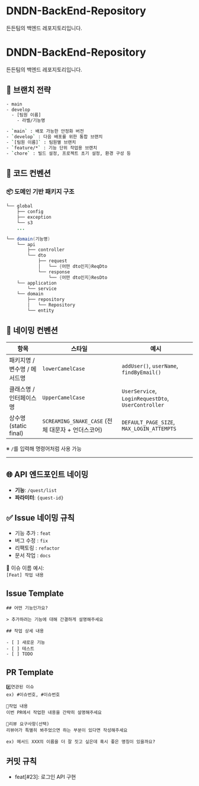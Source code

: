# DNDN-BackEnd-Repository

든든팀의 백엔드 레포지토리입니다.

# DNDN-BackEnd-Repository

든든팀의 백엔드 레포지토리입니다.

## 🌿 브랜치 전략

```bash
- main
- develop
  - [팀원 이름]
    - 라벨/기능명

- `main` : 배포 가능한 안정화 버전  
- `develop` : 다음 배포를 위한 통합 브랜치  
- `[팀원 이름]` : 팀원별 브랜치  
- `feature/*` : 기능 단위 작업용 브랜치  
- `chore` : 빌드 설정, 프로젝트 초기 설정, 환경 구성 등
```

## 🧱 코드 컨벤션

### 📦 도메인 기반 패키지 구조

```java
└── global
    ├── config
    ├── exception
    └── s3
    ...

└── domain(기능명)
    └── api
        ├── controller
        └── dto
            ├── request
            │   └── {어떤 dto인지}ReqDto
            └── response
                └── {어떤 dto인지}ResDto
    └── application
        └── service
    └── domain
        ├── repository
        │   └── Repository
        └── entity
```

## 📝 네이밍 컨벤션

| 항목                     | 스타일                | 예시                                                       |
|------------------------|---------------------|----------------------------------------------------------|
| 패키지명 / 변수명 / 메서드명 | `lowerCamelCase`      | `addUser()`, `userName`, `findByEmail()`                 |
| 클래스명 / 인터페이스명    | `UpperCamelCase`      | `UserService`, `LoginRequestDto`, `UserController`       |
| 상수명 (static final)   | `SCREAMING_SNAKE_CASE` (전체 대문자 + 언더스코어) | `DEFAULT_PAGE_SIZE`, `MAX_LOGIN_ATTEMPTS`                |

※ `/`를 입력해 명령어처럼 사용 가능

---

## 🌐 API 엔드포인트 네이밍

- **기능**: `/quest/list`  
- **파라미터**: `{quest-id}`

## ✅ Issue 네이밍 규칙

- 기능 추가 : `feat`
- 버그 수정 : `fix`
- 리팩토링 : `refactor`
- 문서 작업 : `docs`

📌 이슈 이름 예시:  
`[Feat] 작업 내용`

## Issue Template

```
## 어떤 기능인가요?

> 추가하려는 기능에 대해 간결하게 설명해주세요

## 작업 상세 내용

- [ ] 새로운 기능
- [ ] 테스트
- [ ] TODO
```

## PR Template

```
#️⃣연관된 이슈
ex) #이슈번호, #이슈번호

📝작업 내용
이번 PR에서 작업한 내용을 간략히 설명해주세요

💬리뷰 요구사항(선택)
리뷰어가 특별히 봐주었으면 하는 부분이 있다면 작성해주세요

ex) 메서드 XXX의 이름을 더 잘 짓고 싶은데 혹시 좋은 명칭이 있을까요?
```

## 커밋 규칙

- feat[#23]: 로그인 API 구현
